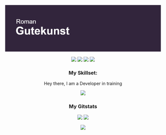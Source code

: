 
<img src="header.png">

<p align="center">
<img src = "https://badges.pufler.dev/visits/RGutekunst/repo">
  <img src = "https://badges.pufler.dev/repos/RGutekunst"> 
  <img src = "https://badges.pufler.dev/gists/RGutekunst">
  <img src = "https://badges.pufler.dev/years/RGutekunst">
</p>
<h3 align="center">
  My Skillset:
</h3>

<p align="center">Hey there, I am a Developer in training</p>
<p align="center">
  <a href="https://skillicons.dev">
    <img src="https://skillicons.dev/icons?i=git,golang,cs,html,css,js,ableton,visualstudio,vscode,py,dotnet,bootstrap" />
  </a>
</p>
<h3 align="center">My Gitstats</h3>
<p align = "center">
  <img  src = "https://github-readme-stats.vercel.app/api?username=RGutekunst&show_icons=true&line_height=27&theme=gruvbox">
  <img src = "https://github-readme-stats.vercel.app/api/top-langs/?username=RGutekunst&hide=&theme=gruvbox">
</p>

<p align = "center">
   <img  src="https://github-readme-streak-stats.herokuapp.com/?user=RGutekunst&show_icons=true&locale=en&layout=compact&theme=gruvbox&line_height=0" />
</p> 









